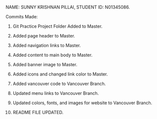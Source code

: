 
NAME: SUNNY KRISHNAN PILLAI, STUDENT ID: N01345086.

Commits Made:

1) Git Practice Project Folder Added to Master.

2) Added page header to Master.

3) Added navigation links to Master.

4) Added content to main body to Master.

5) Added banner image to Master.

6) Added icons and changed link color to Master.

7) Added vancouver code to Vancouver Branch.

8) Updated menu links to Vancouver Branch.

9) Updated colors, fonts, and images for website to Vancouver Branch.

10) README FILE UPDATED.



  
